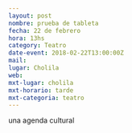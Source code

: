 ```yaml
---
layout: post
nombre: prueba de tableta
fecha: 22 de febrero
hora: 13hs
category: Teatro
date-event: 2018-02-22T13:00:00Z
mail:  
lugar: Cholila
web:
mxt-lugar: cholila
mxt-horario: tarde
mxt-categoria: teatro
---
```

una agenda cultural
